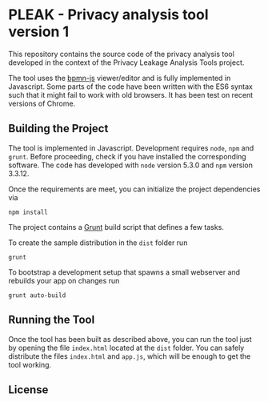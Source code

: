 # PLEAK - Privacy analysis tool version 1

This repository contains the source code of the privacy analysis tool developed
in the context of the Privacy Leakage Analysis Tools project.

The tool uses the [bpmn-js](https://github.com/bpmn-io/bpmn-js) viewer/editor
and is fully implemented in Javascript. Some parts of the code have been written
with the ES6 syntax such that it might fail to work with old browsers. It has
been test on recent versions of Chrome.

## Building the Project

The tool is implemented in Javascript. Development requires `node`, `npm` and
`grunt`. Before proceeding, check if you have installed the corresponding
software. The code has developed with `node` version 5.3.0 and `npm` version
3.3.12.

Once the requirements are meet, you can initialize the project dependencies via

```
npm install
```

The project contains a  [Grunt](http://gruntjs.com/) build script that defines a few tasks.

To create the sample distribution in the `dist` folder run

```
grunt
```

To bootstrap a development setup that spawns a small webserver and rebuilds your app on changes run

```
grunt auto-build
```

## Running the Tool

Once the tool has been built as described above, you can run the tool just by
opening the file `index.html` located at the `dist` folder. You can safely
distribute the files `index.html` and `app.js`, which will be enough to get the
tool working.

## License
